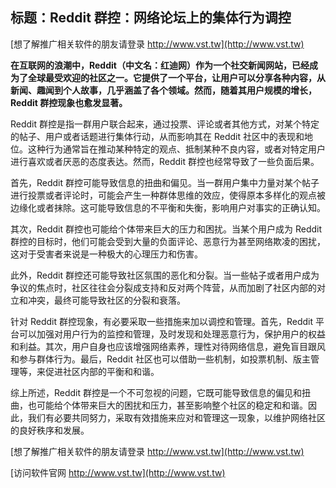 ## **标题：Reddit 群控：网络论坛上的集体行为调控**

[想了解推广相关软件的朋友请登录 http://www.vst.tw](http://www.vst.tw)

**在互联网的浪潮中，Reddit（中文名：红迪网）作为一个社交新闻网站，已经成为了全球最受欢迎的社区之一。它提供了一个平台，让用户可以分享各种内容，从新闻、趣闻到个人故事，几乎涵盖了各个领域。然而，随着其用户规模的增长，Reddit 群控现象也愈发显著。**

Reddit 群控是指一群用户联合起来，通过投票、评论或者其他方式，对某个特定的帖子、用户或者话题进行集体行动，从而影响其在 Reddit 社区中的表现和地位。这种行为通常旨在推动某种特定的观点、抵制某种不良内容，或者对特定用户进行喜欢或者厌恶的态度表达。然而，Reddit 群控也经常导致了一些负面后果。

首先，Reddit 群控可能导致信息的扭曲和偏见。当一群用户集中力量对某个帖子进行投票或者评论时，可能会产生一种群体思维的效应，使得原本多样化的观点被边缘化或者抹除。这可能导致信息的不平衡和失衡，影响用户对事实的正确认知。

其次，Reddit 群控也可能给个体带来巨大的压力和困扰。当某个用户成为 Reddit 群控的目标时，他们可能会受到大量的负面评论、恶意行为甚至网络欺凌的困扰，这对于受害者来说是一种极大的心理压力和伤害。

此外，Reddit 群控还可能导致社区氛围的恶化和分裂。当一些帖子或者用户成为争议的焦点时，社区往往会分裂成支持和反对两个阵营，从而加剧了社区内部的对立和冲突，最终可能导致社区的分裂和衰落。

针对 Reddit 群控现象，有必要采取一些措施来加以调控和管理。首先，Reddit 平台可以加强对用户行为的监控和管理，及时发现和处理恶意行为，保护用户的权益和利益。其次，用户自身也应该增强网络素养，理性对待网络信息，避免盲目跟风和参与群体行为。最后，Reddit 社区也可以借助一些机制，如投票机制、版主管理等，来促进社区内部的平衡和和谐。

综上所述，Reddit 群控是一个不可忽视的问题，它既可能导致信息的偏见和扭曲，也可能给个体带来巨大的困扰和压力，甚至影响整个社区的稳定和和谐。因此，我们有必要共同努力，采取有效措施来应对和管理这一现象，以维护网络社区的良好秩序和发展。

[想了解推广相关软件的朋友请登录 http://www.vst.tw](http://www.vst.tw)


[访问软件官网 http://www.vst.tw](http://www.vst.tw)
